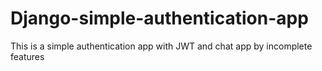# Django-simple-authentication-app
This is a simple authentication app with JWT and chat app by incomplete features
